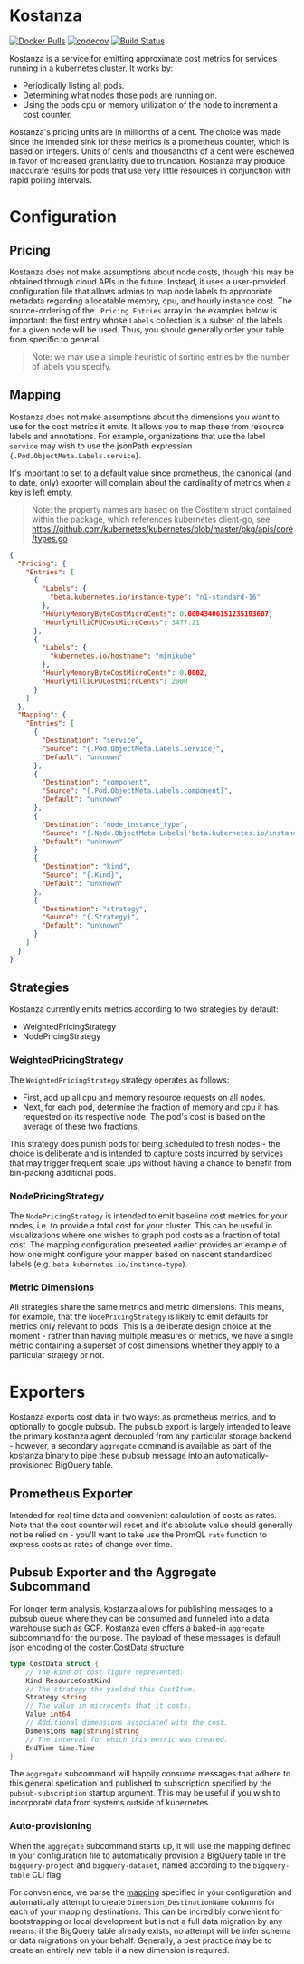 # Kostanza

[![Docker Pulls](https://img.shields.io/docker/pulls/planetlabs/kostanza.svg)](https://hub.docker.com/r/jacobstr/kostanza/)
[![codecov](https://codecov.io/gh/planetlabs/kostanza/branch/master/graph/badge.svg)](https://codecov.io/gh/jacobstr/kostanza)
[![Build Status](https://travis-ci.com/planetlabs/kostanza.svg?branch=master)](https://travis-ci.com/jacobstr/kostanza)

Kostanza is a service for emitting approximate cost metrics for services
running in a kubernetes cluster. It works by:

- Periodically listing all pods.
- Determining what nodes those pods are running on.
- Using the pods cpu or memory utilization of the node to increment a cost counter.

Kostanza's pricing units are in millionths of a cent. The choice was made
since the intended sink for these metrics is a prometheus counter, which is
based on integers. Units of cents and thousandths of a cent were eschewed in
favor of increased granularity due to truncation. Kostanza may produce
inaccurate results for pods that use very little resources in conjunction
with rapid polling intervals.

# Configuration

## Pricing

Kostanza does not make assumptions about node costs, though this may be
obtained through cloud APIs in the future. Instead, it uses a user-provided
configuration file that allows admins to map node labels to appropriate
metadata regarding allocatable memory, cpu, and hourly instance cost. The
source-ordering of the `.Pricing.Entries` array in the examples below is
important: the first entry whose `Labels` collection is a subset of the
labels for a given node will be used. Thus, you should generally order your
table from specific to general.

> Note: we may use a simple heuristic of sorting entries by the number of
> labels you specify.

## Mapping

Kostanza does not make assumptions about the dimensions you want to use for
the cost metrics it emits. It allows you to map these from resource labels
and annotations. For example, organizations that use the label `service` may
wish to use the jsonPath expression `{.Pod.ObjectMeta.Labels.service}`.

It's important to set to a default value since prometheus, the canonical
(and to date, only) exporter will complain about the cardinality of metrics
when a key is left empty.

> Note: the property names are based on the CostItem struct contained
> within the package, which references kubernetes client-go, see
> https://github.com/kubernetes/kubernetes/blob/master/pkg/apis/core/types.go

```json
{
  "Pricing": {
    "Entries": [
      {
        "Labels": {
          "beta.kubernetes.io/instance-type": "n1-standard-16"
        },
        "HourlyMemoryByteCostMicroCents": 0.00043406151235103607,
        "HourlyMilliCPUCostMicroCents": 3477.21
      },
      {
        "Labels": {
          "kubernetes.io/hostname": "minikube"
        },
        "HourlyMemoryByteCostMicroCents": 0.0002,
        "HourlyMilliCPUCostMicroCents": 2000
      }
    ]
  },
  "Mapping": {
    "Entries": [
      {
        "Destination": "service",
        "Source": "{.Pod.ObjectMeta.Labels.service}",
        "Default": "unknown"
      },
      {
        "Destination": "component",
        "Source": "{.Pod.ObjectMeta.Labels.component}",
        "Default": "unknown"
      },
      {
        "Destination": "node_instance_type",
        "Source": "{.Node.ObjectMeta.Labels['beta.kubernetes.io/instance-type']}",
        "Default": "unknown"
      }
      {
        "Destination": "kind",
        "Source": "{.Kind}",
        "Default": "unknown"
      },
      {
        "Destination": "strategy",
        "Source": "{.Strategy}",
        "Default": "unknown"
      }
    ]
  }
}
```

## Strategies

Kostanza currently emits metrics according to two strategies by default:

- WeightedPricingStrategy
- NodePricingStrategy

### WeightedPricingStrategy

The `WeightedPricingStrategy` strategy operates as follows:

- First, add up all cpu and memory resource requests on all nodes.
- Next, for each pod, determine the fraction of memory and cpu it has
  requested on its respective node. The pod's cost is based on the average
  of these two fractions.

This strategy does punish pods for being scheduled to fresh nodes - the
choice is deliberate and is intended to capture costs incurred by services
that may trigger frequent scale ups without having a chance to benefit from
bin-packing additional pods.

### NodePricingStrategy

The `NodePricingStrategy` is intended to emit baseline cost metrics for your
nodes, i.e. to provide a total cost for your cluster. This can be useful in
visualizations where one wishes to graph pod costs as a fraction of total
cost. The mapping configuration presented earlier provides an example of how
one might configure your mapper based on nascent standardized labels (e.g.
`beta.kubernetes.io/instance-type`).

### Metric Dimensions

All strategies share the same metrics and metric dimensions. This means, for example,
that the `NodePricingStrategy` is likely to emit defaults for metrics only relevant
to pods. This is a deliberate design choice at the moment - rather than having multiple
measures or metrics, we have a single metric containing a superset of cost dimensions
whether they apply to a particular strategy or not.

# Exporters

Kostanza exports cost data in two ways: as prometheus metrics, and to
optionally to google pubsub. The pubsub export is largely intended to leave
the primary kostanza agent decoupled from any particular storage backend - however,
a secondary `aggregate` command is available as part of the kostanza binary to pipe
these pubsub message into an automatically-provisioned BigQuery table.

## Prometheus Exporter

Intended for real time data and convenient calculation of costs as rates.
Note that the cost counter will reset and it's absolute value should generally
not be relied on - you'll want to take use the PromQL `rate` function to express
costs as rates of change over time.

## Pubsub Exporter and the Aggregate Subcommand

For longer term analysis, kostanza allows for publishing messages to a pubsub
queue where they can be consumed and funneled into a data warehouse such as
GCP. Kostanza even offers a baked-in `aggregate` subcommand for the purpose.
The payload of these messages is default json encoding of the coster.CostData
structure:

```go
type CostData struct {
	// The kind of cost figure represented.
	Kind ResourceCostKind
	// The strategy the yielded this CostItem.
	Strategy string
	// The value in microcents that it costs.
	Value int64
	// Additional dimensions associated with the cost.
	Dimensions map[string]string
	// The interval for which this metric was created.
	EndTime time.Time
}
```

The `aggregate` subcommand will happily consume messages that adhere to this
general spefication and published to subscription specified by the
`pubsub-subscription` startup argument. This may be useful if you wish to
incorporate data from systems outside of kubernetes.

### Auto-provisioning

When the `aggregate` subcommand starts up, it will use the mapping defined in
your configuration file to automatically provision a BigQuery table in the
`bigquery-project` and `bigquery-dataset`, named according to the
`bigquery-table` CLI flag.

For convenience, we parse the [mapping](#mapping) specified in your
configuration and automatically attempt to create `Dimension_DestinationName`
columns for each of your mapping destinations. This can be incredibly
convenient for bootstrapping or local development but is not a full data
migration by any means: if the BigQuery table already exists, no attempt will
be infer schema or data migrations on your behalf. Generally, a best practice
may be to create an entirely new table if a new dimension is required.
